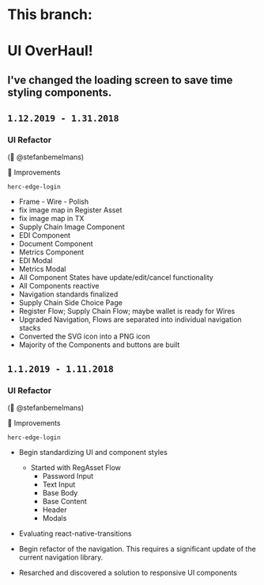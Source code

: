 #  This branch:
#  UI OverHaul!
## I've changed the loading screen to save time styling components. 

## `1.12.2019 - 1.31.2018`
###  UI Refactor
 (🎩 @stefanbemelmans)
  
🔨 Improvements

`herc-edge-login`
*  Frame - Wire - Polish 
*  fix image map in Register Asset
*  fix image map in TX  
*  Supply Chain Image Component
*  EDI Component
*  Document Component
*  Metrics Component
*  EDI Modal
*  Metrics Modal
*  All Component States have update/edit/cancel functionality
*  All Components reactive
*  Navigation standards finalized
*  Supply Chain Side Choice Page
*  Register Flow; Supply Chain Flow; maybe wallet is ready for Wires
*  Upgraded Navigation, Flows are separated into individual navigation stacks
*  Converted the SVG icon into a PNG icon
*  Majority of the Components and buttons are built

## `1.1.2019 - 1.11.2018`
### UI Refactor
 (🎩 @stefanbemelmans)
  
🔨 Improvements

`herc-edge-login` 

*  Begin standardizing UI and component styles
    *  Started with RegAsset Flow
        *  Password Input
        *  Text Input
        *  Base Body
        *  Base Content
        *  Header
        *  Modals
*  Evaluating react-native-transitions 

*  Begin refactor of the navigation. This requires a significant update of the current navigation library.

*  Resarched and discovered a solution to responsive UI components
<!-- # [H]ERC Decentralized Application with Identity Powered by Https://Edge.App

![HERC Wallet](https://i.imgur.com/h0nwznp.png)


The Full Edge Wallet is:
- simple
- secure
- private
- decentralized
- multi-currency
- cross-platform
- mobile first
- open source
and can be built form source [here](https://github.com/EdgeApp)

HERC is:
- Supply Chain Orientated
- Functional to specific params
- React Native based with web3 functionality for audit
- Helping Eradicate Rackateering and Colussion by providing transparency, data integrity, and chain of custody throughout a supplychain
- Found on Mainnet at : 0x6251583e7d997df3604bc73b9779196e94a090ce
------------


This repo contains a basic app created by following the readme instructions at https://github.com/Airbitz/edge-login-ui/tree/develop/packages/edge-login-ui-rn

##### Min Requirements
- Node: Version 8.9.1
- yarn 1.2.3
- JDK 8.0

Disclaimer: These documents were written on April 21, 2018 from a MacOS running High Sierra. These instructions were not tested on other OS.

- Check your JDK version by running "java -version" in the terminal.
- Find all your JDK versions by running "/usr/libexec/java_home -V". If you have an incompatible one, you must delete the folder shown here.
- Check which node version by running "node -v"
- Check which yarn version by running "yarn -v"


## Getting Started

### Install nodejs (v 8.4+) and npm (v 5.3+)

    https://nodejs.org/en/download/

### Install React Native CLI
```
    npm install -g react-native-cli
```
### Checkout to master branch and install node_modules
```
    cd herc-edge-login
    git checkout master
    yarn
```
### Android NDK Setup

(MacOS) If the NDK is already installed from Android Studio, it should be in `/Users/[user]/Library/Android/sdk/ndk-bundle`.
If not, download and unzip the NDK from https://developer.android.com/ndk/index.html

Set `ANDROID_NDK_HOME` environment variable to the path of the NDK. ie
```
    export ANDROID_NDK_HOME=/Users/bob/Library/Android/sdk/ndk-bundle
 ```

### Run the app in debug mode

`react-native run-ios` or `react-native run-android`

----
### Running the Demo without Android Studio
Alternatively, you may simply clone the repository and enter 'react-native run-android' at the root directory. Make sure a genymotion emulator is running in the background. And make sure the emulator fits minimum requirements.

### Running the Demo with Android Studio
Tools you'll need: android studio SDK and genymotion.
1. In terminal, run `adb`. If it works, then you've got androids SDK on the right path. Otherwise, you gotta follow expo docs to install genymotion.
2. in the terminal, run 'exp'. If it works, then you've got expo. Other wise, you gotta `npm install -g exp.`
3. In the terminal, at project root, run 'yarn install' to install dependencies.
4. Open up Android studio
5. Do not load the root directory! Load from `herc-edge-login/android/app`. If it's the first time you are loading it, it should take Android studio like 5 minutes to build it.
6. Here is where you might run into some potential errors. The error messages are only sometimes helpful. If none of the following advice helps you, please reach out to me and we will debug it together!
  - Do you have all the support files? Go to preferences -> appearnce & behavior -> system settings -> android sdk -> click the tab 'SDK tools' in the middle. Scroll down to the bottom and make sure you have both Android Support Repository and Google Repository checked off.
  - Are the support files in the right directory? I ran into a problem where my support files were all in the wrong directory so I had to move them to the right one. Run the command 'find / -name runtime-1.0.0.pom' runtime-1.0.0.pom is a file in the support repository. If you have this file somewhere on your system, your other support files are near it, probably cached. I manually moved them with the command (mv) to the correct directory so that android studio will be able to find them. I found mine in ~/.gradle/caches/
  - Do you have the right Android SDK path? Go to preferences -> appearnce & behavior -> system settings -> android sdk. Copy the path next to 'Android SDK location'. It should look something like '/Users/georgedanforth/Library/Android/sdk' You will paste that path into your .bash_profile. Run the command 'nano ~/.bash_profile'. Type in :
  export ANDROID_NDK_HOME=/Users/georgedanforth/Library/Android/sdk/ndk-bundle
  export ANDROID_HOME=/Users/georgedanforth/Library/Android/sdk
  export PATH=/Users/georgedanforth/Library/Android/sdk/platform-tools:$PATH
  - Is your android over 6.0? Go to preferences -> appearnce & behavior -> system settings -> android sdk. I have android 8.1(oreo)
  *If none of these work, you might have to fiddle with the gradle file located under app/build.gradle*
7. To see if it will build, go to Build. Under build, click 'Clean Project', then click 'Rebuild Project'. If nothing happens, try clicking 'Make Project'.
8. If your build is successful, chances are in your favor that it will run in an emulator. You can use either the emulator built into android studio or genymotion. I got it running in genymotion.
9. If you are using genymotion, make sure it is running in the background. Your device must have APK over 23. If you are using an android studio emulator, please make sure you have already created it. I created a 'Nexus 6 -  API 25 - 7.1.0'
10. At the top of android studio, click the triangular "play" button. It should load up a window showing you all the devices it detects are running right now.
11. Select genymotion.
12. Swap over to the genymotion window. If you see a big red screen that says, '' Don't be alarmed, this is a good sign.
13. Go to your terminal window. CD into the root directory. In this case, it is herc-edge-login/. Enter the command: `react-native start`
14. Swap back over to the genymotion window.
15. You should see the app!

## Did you add new dependencies? You have to sync your gradle
- In android studio, you can sync your gradle files by going to file -> "sync project with gradle files"
- Alternatively, you may also sync your gradle files from the terminal. To do so, you have to be in the directory where you ./gradlew file lives. Run the command `./gradlew build`(or `./gradlew clean` if you need to clear your gradle files)

## Debugging
The debugger I have been using is the React Native Debugger. https://github.com/jhen0409/react-native-debugger
This repo has excellent install instructions.
### MacOS
```
`brew update && brew cask install react-native-debugger`
```
##### iOS Simulator
```
    ⌘ + d (command + d)
    Select "Debug JS Remotely"
```
### Windows / Linux

https://github.com/jhen0409/react-native-debugger/releases

###### GenyMotion Android Emulator
```
    ⌘ + m (command + m)
    Select "Debug JS Remotely"
```

## Missing License Errors
APK files require license agreements. If you get an error telling you to accept their agreements first, in your terminal run "$ANDROID_HOME/tools/bin/sdkmanager --licenses". You must accept all their agreements. You will now see your license files under ~/Library/Android/sdk/licenses.

### Contributing	

HERC protocol is an open source and community based project to which the core development team highly encourages fellow developers to build improvements and scale the future of the platform.  
To report bugs within the HERC smart contracts or unit tests, please create an issue in this repository. 

## HIPS
Parlimentary or Significant changes to HERC protocol's smart contracts, architecture, message format or functionality should be proposed in the 
[HERC Improvement Proposals (HIPS)](https://github.com/hercone/hips) repository. Follow the contribution guidelines provided therein :) 

### Coding Conventions
As we have found from other projects such as 0x and other Ethereum based platforms we use a custom set of [TSLint](https://palantir.github.io/tslint/) rules to enforce our coding conventions. 

In order to see style violation erros, install a tsliner for your text editor. e.g Atom's [atom-typescript](https://atom.io/packages/atom-typescript) -->
